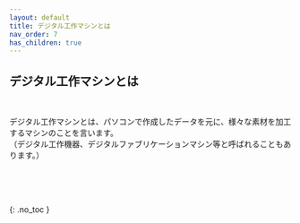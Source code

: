 ```yaml
---
layout: default
title: デジタル工作マシンとは
nav_order: 7
has_children: true
---
```


## デジタル工作マシンとは
<br>

デジタル工作マシンとは、パソコンで作成したデータを元に、様々な素材を加工するマシンのことを言います。<br>
（デジタル工作機器、デジタルファブリケーションマシン等と呼ばれることもあります。）

<br><br><br>

{: .no_toc }